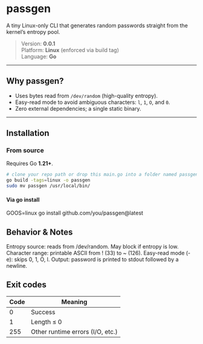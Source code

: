 # passgen

A tiny Linux-only CLI that generates random passwords straight from the kernel’s entropy pool.

> Version: **0.0.1**  
> Platform: **Linux** (enforced via build tag)  
> Language: **Go**

---

## Why passgen?

- Uses bytes read from `/dev/random` (high-quality entropy).
- Easy-read mode to avoid ambiguous characters: `l`, `1`, `O`, and `0`.
- Zero external dependencies; a single static binary.

---

## Installation

### From source

Requires Go **1.21+**.

```bash
# clone your repo path or drop this main.go into a folder named passgen
go build -tags=linux -o passgen
sudo mv passgen /usr/local/bin/
```

#### Via go install
GOOS=linux go install github.com/you/passgen@latest

## Behavior & Notes

Entropy source: reads from /dev/random. May block if entropy is low.
Character range: printable ASCII from ! (33) to ~ (126).
Easy-read mode (-e): skips 0, 1, O, l.
Output: password is printed to stdout followed by a newline.


## Exit codes

| Code | Meaning                          |
| ---- | -------------------------------- |
| 0    | Success                          |
| 1    | Length ≤ 0                       |
| 255  | Other runtime errors (I/O, etc.) |
